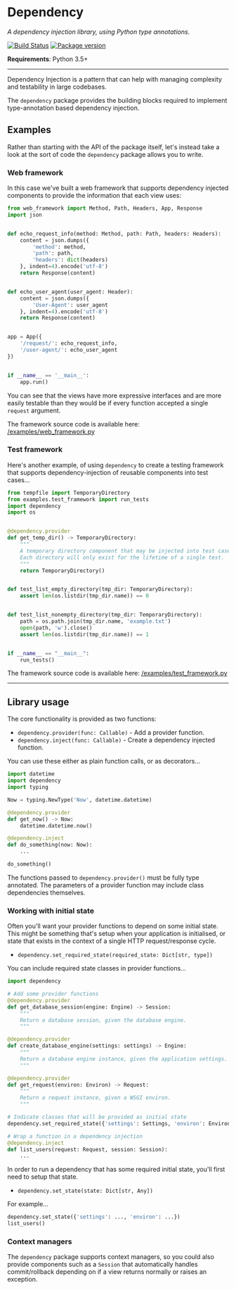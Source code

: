 # Dependency

*A dependency injection library, using Python type annotations.*

[![Build Status](https://travis-ci.org/encode/dependency.svg?branch=master)](https://travis-ci.org/encode/dependency)
[![Package version](https://badge.fury.io/py/dependency.svg)](https://pypi.python.org/pypi/dependency)

**Requirements**: Python 3.5+

---

Dependency Injection is a pattern that can help with managing complexity
and testability in large codebases.

The `dependency` package provides the building blocks required to
implement type-annotation based dependency injection.

## Examples

Rather than starting with the API of the package itself, let's instead take
a look at the sort of code the `dependency` package allows you to write.

### Web framework

In this case we've built a web framework that supports dependency injected components
to provide the information that each view uses:

```python
from web_framework import Method, Path, Headers, App, Response
import json


def echo_request_info(method: Method, path: Path, headers: Headers):
    content = json.dumps({
        'method': method,
        'path': path,
        'headers': dict(headers)
    }, indent=4).encode('utf-8')
    return Response(content)


def echo_user_agent(user_agent: Header):
    content = json.dumps({
        'User-Agent': user_agent
    }, indent=4).encode('utf-8')
    return Response(content)


app = App({
    '/request/': echo_request_info,
    '/user-agent/': echo_user_agent
})


if __name__ == '__main__':
    app.run()
```

You can see that the views have more expressive interfaces and are more easily
testable than they would be if every function accepted a single `request` argument.

The framework source code is available here: [/examples/web_framework.py](/examples/web_framework.py)

### Test framework

Here's another example, of using `dependency` to create a testing framework
that supports dependency-injection of reusable components into test cases...

```python
from tempfile import TemporaryDirectory
from examples.test_framework import run_tests
import dependency
import os


@dependency.provider
def get_temp_dir() -> TemporaryDirectory:
    """
    A temporary directory component that may be injected into test cases.
    Each directory will only exist for the lifetime of a single test.
    """
    return TemporaryDirectory()


def test_list_empty_directory(tmp_dir: TemporaryDirectory):
    assert len(os.listdir(tmp_dir.name)) == 0


def test_list_nonempty_directory(tmp_dir: TemporaryDirectory):
    path = os.path.join(tmp_dir.name, 'example.txt')
    open(path, 'w').close()
    assert len(os.listdir(tmp_dir.name)) == 1


if __name__ == "__main__":
    run_tests()
```

The framework source code is available here: [/examples/test_framework.py](/examples/test_framework.py)

---

## Library usage

The core functionality is provided as two functions:

* `dependency.provider(func: Callable)` - Add a provider function.
* `dependency.inject(func: Callable)` - Create a dependency injected function.

You can use these either as plain function calls, or as decorators...

```python
import datetime
import dependency
import typing

Now = typing.NewType('Now', datetime.datetime)

@dependency.provider
def get_now() -> Now:
    datetime.datetime.now()

@dependency.inject
def do_something(now: Now):
    ...

do_something()
```

The functions passed to `dependency.provider()` must be fully type annotated.
The parameters of a provider function may include class dependencies themselves.

### Working with initial state

Often you'll want your provider functions to depend on some initial state.
This might be something that's setup when your application is initialised,
or state that exists in the context of a single HTTP request/response cycle.

* `dependency.set_required_state(required_state: Dict[str, type])`

You can include required state classes in provider functions...

```python
import dependency

# Add some provider functions
@dependency.provider
def get_database_session(engine: Engine) -> Session:
    """
    Return a database session, given the database engine.
    """

@dependency.provider
def create_database_engine(settings: settings) -> Engine:
    """
    Return a database engine instance, given the application settings.
    """

@dependency.provider
def get_request(environ: Environ) -> Request:
    """
    Return a request instance, given a WSGI environ.
    """

# Indicate classes that will be provided as initial state
dependency.set_required_state({'settings': Settings, 'environ': Environ})

# Wrap a function in a dependency injection
@dependency.inject
def list_users(request: Request, session: Session):
    ...
```

In order to run a dependency that has some required initial state, you'll
first need to setup that state.

* `dependency.set_state(state: Dict[str, Any])`

For example...

```python
dependency.set_state({'settings': ..., 'environ': ...})
list_users()
```

### Context managers

The `dependency` package supports context managers, so you could also provide
components such as a `Session` that automatically handles commit/rollback
depending on if a view returns normally or raises an exception.
